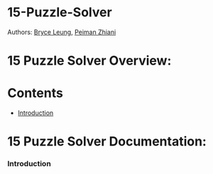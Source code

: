 # **15-Puzzle-Solver**

Authors:
[Bryce Leung](https://github.com/Bryce-Leung),
[Peiman Zhiani](https://github.com/peyz21)

# **15 Puzzle Solver Overview:**

# Contents

- [Introduction](#Introduction)

# **15 Puzzle Solver Documentation:**

### **Introduction**


